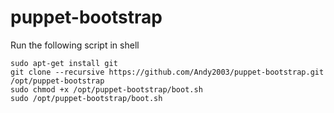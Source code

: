 puppet-bootstrap
================
Run the following script in shell

	sudo apt-get install git
	git clone --recursive https://github.com/Andy2003/puppet-bootstrap.git /opt/puppet-bootstrap
	sudo chmod +x /opt/puppet-bootstrap/boot.sh
	sudo /opt/puppet-bootstrap/boot.sh	